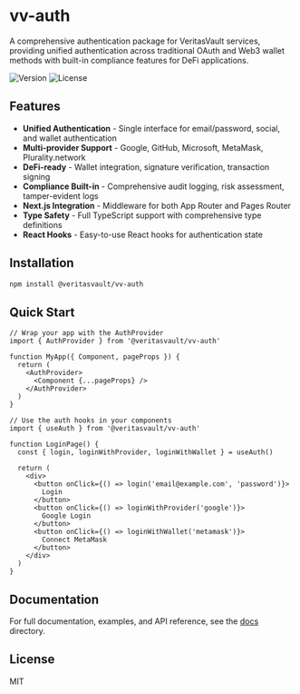 # vv-auth

A comprehensive authentication package for VeritasVault services, providing unified authentication across traditional OAuth and Web3 wallet methods with built-in compliance features for DeFi applications.

![Version](https://img.shields.io/badge/version-0.1.0-blue)
![License](https://img.shields.io/badge/license-MIT-green)

## Features

- **Unified Authentication** - Single interface for email/password, social, and wallet authentication
- **Multi-provider Support** - Google, GitHub, Microsoft, MetaMask, Plurality.network
- **DeFi-ready** - Wallet integration, signature verification, transaction signing
- **Compliance Built-in** - Comprehensive audit logging, risk assessment, tamper-evident logs
- **Next.js Integration** - Middleware for both App Router and Pages Router
- **Type Safety** - Full TypeScript support with comprehensive type definitions
- **React Hooks** - Easy-to-use React hooks for authentication state

## Installation

```bash
npm install @veritasvault/vv-auth
```

## Quick Start

```tsx
// Wrap your app with the AuthProvider
import { AuthProvider } from '@veritasvault/vv-auth'

function MyApp({ Component, pageProps }) {
  return (
    <AuthProvider>
      <Component {...pageProps} />
    </AuthProvider>
  )
}

// Use the auth hooks in your components
import { useAuth } from '@veritasvault/vv-auth'

function LoginPage() {
  const { login, loginWithProvider, loginWithWallet } = useAuth()
  
  return (
    <div>
      <button onClick={() => login('email@example.com', 'password')}>
        Login
      </button>
      <button onClick={() => loginWithProvider('google')}>
        Google Login
      </button>
      <button onClick={() => loginWithWallet('metamask')}>
        Connect MetaMask
      </button>
    </div>
  )
}
```

## Documentation

For full documentation, examples, and API reference, see the [docs](./docs) directory.

## License

MIT

